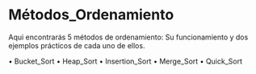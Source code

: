 # Métodos_Ordenamiento
Aqui encontrarás 5 métodos de ordenamiento: Su funcionamiento y dos ejemplos prácticos de cada uno de ellos.

• Bucket_Sort 
• Heap_Sort 
• Insertion_Sort 
• Merge_Sort 
• Quick_Sort
